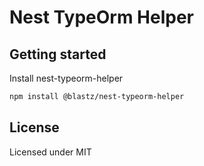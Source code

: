 # Nest TypeOrm Helper

## Getting started

Install nest-typeorm-helper

```bash
npm install @blastz/nest-typeorm-helper
```

## License

Licensed under MIT
